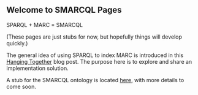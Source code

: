 ## Welcome to SMARCQL Pages

SPARQL + MARC = SMARCQL

(These pages are just stubs for now, but hopefully things will develop quickly.)

The general idea of using SPARQL to index MARC is introduced in 
this [Hanging Together](https://hangingtogether.org/how-marc-can-sparql/) blog post.
The purpose here is to explore and share an implementation solution.

A stub for the SMARCQL ontology is located [here](https://w3id.org/smarcql/), with more details to come soon.
